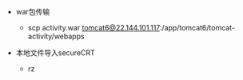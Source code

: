 - war包传输
  - scp activity.war tomcat6@22.144.101.117:/app/tomcat6/tomcat-activity/webapps

- 本地文件导入secureCRT

  - rz

  